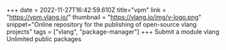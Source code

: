 +++
date = 2022-11-27T16:42:59.610Z
title="vpm"
link = "https://vpm.vlang.io/"
thumbnail = "https://vlang.io/img/v-logo.png"
snippet="Online repository for the publishing of open-source vlang projects"
tags = ["vlang", "package-manager"]
+++
Submit a module vlang
Unlimited public packages

